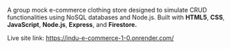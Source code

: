 A group mock e-commerce clothing store designed to simulate CRUD functionalities using NoSQL databases and Node.js. Built with **HTML5**, **CSS**, **JavaScript**, **Node.js**, **Express**, and **Firestore.**

Live site link: https://indu-e-commerce-1-0.onrender.com/
